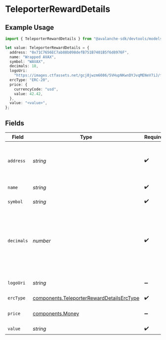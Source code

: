 # TeleporterRewardDetails

## Example Usage

```typescript
import { TeleporterRewardDetails } from "@avalanche-sdk/devtools/models/components";

let value: TeleporterRewardDetails = {
  address: "0x71C7656EC7ab88b098defB751B7401B5f6d8976F",
  name: "Wrapped AVAX",
  symbol: "WAVAX",
  decimals: 18,
  logoUri:
    "https://images.ctfassets.net/gcj8jwzm6086/5VHupNKwnDYJvqMENeV7iJ/fdd6326b7a82c8388e4ee9d4be7062d4/avalanche-avax-logo.svg",
  ercType: "ERC-20",
  price: {
    currencyCode: "usd",
    value: 42.42,
  },
  value: "<value>",
};
```

## Fields

| Field                                                                                                                                 | Type                                                                                                                                  | Required                                                                                                                              | Description                                                                                                                           | Example                                                                                                                               |
| ------------------------------------------------------------------------------------------------------------------------------------- | ------------------------------------------------------------------------------------------------------------------------------------- | ------------------------------------------------------------------------------------------------------------------------------------- | ------------------------------------------------------------------------------------------------------------------------------------- | ------------------------------------------------------------------------------------------------------------------------------------- |
| `address`                                                                                                                             | *string*                                                                                                                              | :heavy_check_mark:                                                                                                                    | A wallet or contract address in mixed-case checksum encoding.                                                                         | 0x71C7656EC7ab88b098defB751B7401B5f6d8976F                                                                                            |
| `name`                                                                                                                                | *string*                                                                                                                              | :heavy_check_mark:                                                                                                                    | The contract name.                                                                                                                    | Wrapped AVAX                                                                                                                          |
| `symbol`                                                                                                                              | *string*                                                                                                                              | :heavy_check_mark:                                                                                                                    | The contract symbol.                                                                                                                  | WAVAX                                                                                                                                 |
| `decimals`                                                                                                                            | *number*                                                                                                                              | :heavy_check_mark:                                                                                                                    | The number of decimals the token uses. For example `6`, means to divide the token amount by `1000000` to get its user representation. | 18                                                                                                                                    |
| `logoUri`                                                                                                                             | *string*                                                                                                                              | :heavy_minus_sign:                                                                                                                    | The logo uri for the address.                                                                                                         | https://images.ctfassets.net/gcj8jwzm6086/5VHupNKwnDYJvqMENeV7iJ/fdd6326b7a82c8388e4ee9d4be7062d4/avalanche-avax-logo.svg             |
| `ercType`                                                                                                                             | [components.TeleporterRewardDetailsErcType](../../models/components/teleporterrewarddetailserctype.md)                                | :heavy_check_mark:                                                                                                                    | N/A                                                                                                                                   |                                                                                                                                       |
| `price`                                                                                                                               | [components.Money](../../models/components/money.md)                                                                                  | :heavy_minus_sign:                                                                                                                    | The token price, if available.                                                                                                        |                                                                                                                                       |
| `value`                                                                                                                               | *string*                                                                                                                              | :heavy_check_mark:                                                                                                                    | N/A                                                                                                                                   |                                                                                                                                       |